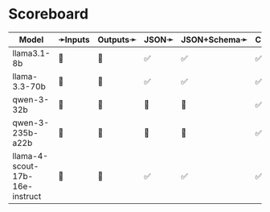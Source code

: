 # Scoreboard

| Model                          | ➛Inputs   | Outputs➛   | JSON➛   | JSON+Schema➛   | Chat | Streaming | Tools | Batch | Seed | Files | Citations | Thinking |
| ------------------------------ | --------- | ---------- | ------- | -------------- | ---- | --------- | ----- | ----- | ---- | ----- | --------- | -------- |
| llama3.1-8b                    | 💬        | 💬         | ✅      | ✅             | ✅   | ✅        | 💨    | ❌    | ✅   | ❌    | ❌        | ❌       |
| llama-3.3-70b                  | 💬        | 💬         | ✅      | ✅             | ✅   | ✅        | 💨    | ❌    | ✅   | ❌    | ❌        | ❌       |
| qwen-3-32b                     | 💬        | 💬         | 🤪      | 🤪             | ✅   | ✅        | 💨    | ❌    | ✅   | ❌    | ❌        | ✅       |
| qwen-3-235b-a22b               | 💬        | 💬         | 🤪      | 🤪             | ✅   | ✅        | 💨    | ❌    | ✅   | ❌    | ❌        | ✅       |
| llama-4-scout-17b-16e-instruct | 💬        | 💬         | ✅      | ✅             | ✅   | ✅        | 💨    | ❌    | ✅   | ❌    | ❌        | ❌       |
